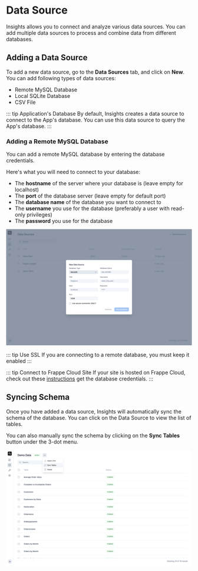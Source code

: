 # Data Source

Insights allows you to connect and analyze various data sources. You can add multiple data sources to process and combine data from different databases. 

## Adding a Data Source

To add a new data source, go to the **Data Sources** tab, and click on **New**. You can add following types of data sources:

- Remote MySQL Database
- Local SQLite Database
- CSV File

::: tip Application's Database
By default, Insights creates a data source to connect to the App's database. You can use this data source to query the App's database.
:::

### Adding a Remote MySQL Database

You can add a remote MySQL database by entering the database credentials.

Here's what you will need to connect to your database:
- The **hostname** of the server where your database is (leave empty for localhost)
- The **port** of the database server (leave empty for default port)
- The **database name** of the database you want to connect to
- The **username** you use for the database (preferably a user with read-only privileges)
- The **password** you use for the database

![New Data Source](./images/new-data-source.png)

::: tip Use SSL
If you are connecting to a remote database, you must keep it enabled
:::

::: tip Connect to Frappe Cloud Site
If your site is hosted on Frappe Cloud, check out these [instructions](../miscellaneous/faq#q-my-site-is-hosted-on-frappe-cloud-how-do-i-connect-to-my-database) get the database credentials.
:::

## Syncing Schema

Once you have added a data source, Insights will automatically sync the schema of the database. You can click on the Data Source to view the list of tables.

You can also manually sync the schema by clicking on the **Sync Tables** button under the 3-dot menu.

![Sync Tables](./images/sync-tables.png)